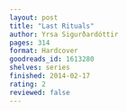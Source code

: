 ```yaml
---
layout: post
title: "Last Rituals"
author: Yrsa Sigurðardóttir
pages: 314
format: Hardcover
goodreads_id: 1613280
shelves: series
finished: 2014-02-17
rating: 2
reviewed: false
---
```

